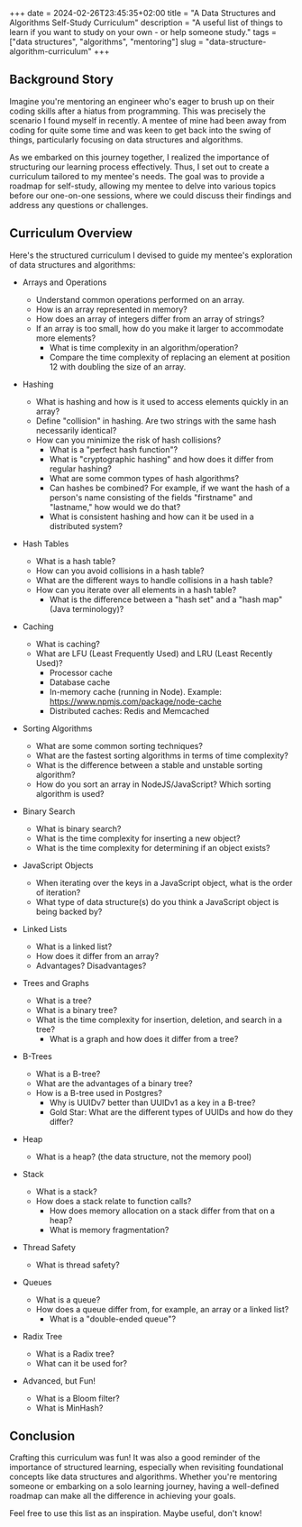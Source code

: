 +++ 
date = 2024-02-26T23:45:35+02:00
title = "A Data Structures and Algorithms Self-Study Curriculum"
description = "A useful list of things to learn if you want to study on your own - or help someone study."
tags = ["data structures", "algorithms", "mentoring"]
slug = "data-structure-algorithm-curriculum"
+++
## Background Story

Imagine you're mentoring an engineer who's eager to brush up on their coding
skills after a hiatus from programming. This was precisely the scenario I found
myself in recently. A mentee of mine had been away from coding for quite some
time and was keen to get back into the swing of things, particularly focusing
on data structures and algorithms.

As we embarked on this journey together, I realized the importance of
structuring our learning process effectively. Thus, I set out to create a
curriculum tailored to my mentee's needs. The goal was to provide a roadmap for
self-study, allowing my mentee to delve into various topics before our
one-on-one sessions, where we could discuss their findings and address any
questions or challenges.

## Curriculum Overview

Here's the structured curriculum I devised to guide my mentee's exploration of
data structures and algorithms:

* Arrays and Operations
  * Understand common operations performed on an array.
  * How is an array represented in memory?
  * How does an array of integers differ from an array of strings?
  * If an array is too small, how do you make it larger to accommodate more elements?
    * What is time complexity in an algorithm/operation?
    * Compare the time complexity of replacing an element at position 12 with
      doubling the size of an array.

* Hashing
  * What is hashing and how is it used to access elements quickly in an array?
  * Define "collision" in hashing. Are two strings with the same hash necessarily identical?
  * How can you minimize the risk of hash collisions?
    * What is a "perfect hash function"?
    * What is "cryptographic hashing" and how does it differ from regular hashing?
    * What are some common types of hash algorithms?
    * Can hashes be combined? For example, if we want the hash of a person's
      name consisting of the fields "firstname" and "lastname," how would we do that?
    * What is consistent hashing and how can it be used in a distributed system?

* Hash Tables
  * What is a hash table?
  * How can you avoid collisions in a hash table?
  * What are the different ways to handle collisions in a hash table?
  * How can you iterate over all elements in a hash table?
    * What is the difference between a "hash set" and a "hash map" (Java terminology)?

* Caching
  * What is caching?
  * What are LFU (Least Frequently Used) and LRU (Least Recently Used)?
    * Processor cache
    * Database cache
    * In-memory cache (running in Node). Example: https://www.npmjs.com/package/node-cache
    * Distributed caches: Redis and Memcached

* Sorting Algorithms
  * What are some common sorting techniques?
  * What are the fastest sorting algorithms in terms of time complexity?
  * What is the difference between a stable and unstable sorting algorithm?
  * How do you sort an array in NodeJS/JavaScript? Which sorting algorithm is used?

* Binary Search
  * What is binary search?
  * What is the time complexity for inserting a new object?
  * What is the time complexity for determining if an object exists?

* JavaScript Objects
  * When iterating over the keys in a JavaScript object, what is the order of iteration?
  * What type of data structure(s) do you think a JavaScript object is being backed by?

* Linked Lists
  * What is a linked list?
  * How does it differ from an array?
  * Advantages? Disadvantages?

* Trees and Graphs
  * What is a tree?
  * What is a binary tree?
  * What is the time complexity for insertion, deletion, and search in a tree?
    * What is a graph and how does it differ from a tree?

* B-Trees
  * What is a B-tree?
  * What are the advantages of a binary tree?
  * How is a B-tree used in Postgres?
    * Why is UUIDv7 better than UUIDv1 as a key in a B-tree?
    * Gold Star: What are the different types of UUIDs and how do they differ?

* Heap
  * What is a heap? (the data structure, not the memory pool)

* Stack
  * What is a stack?
  * How does a stack relate to function calls?
    * How does memory allocation on a stack differ from that on a heap?
    * What is memory fragmentation?

* Thread Safety
  * What is thread safety?

* Queues
  * What is a queue?
  * How does a queue differ from, for example, an array or a linked list?
    * What is a "double-ended queue"?

* Radix Tree
  * What is a Radix tree?
  * What can it be used for?

* Advanced, but Fun!
  * What is a Bloom filter?
  * What is MinHash?

## Conclusion

Crafting this curriculum was fun! It was also a good reminder of the importance
of structured learning, especially when revisiting foundational concepts like
data structures and algorithms. Whether you're mentoring someone or embarking
on a solo learning journey, having a well-defined roadmap can make all the
difference in achieving your goals.

Feel free to use this list as an inspiration. Maybe useful, don't know!
